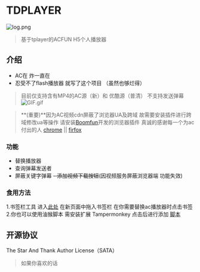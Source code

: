 # TDPLAYER
![log.png](https://ooo.0o0.ooo/2017/06/02/5930ca50f159c.png)
>基于tplayer的ACFUN H5个人播放器

## 介绍
- AC在 炸一直在
- 忍受不了flash播放器 就写了这个项目 （虽然也够烂得）
> 目前仅支持含有MP4的AC源（新）和 优酷源（普清） 不支持发送弹幕
![GIF.gif](https://ooo.0o0.ooo/2017/06/02/5930db2918fcf.gif)


>**(重要)**因为AC视频cdn屏蔽了浏览器UA及跨域 故需要安装插件进行跨域修改ua等操作 请安装[Boomfun](https://boomfun.work "Boomfun")开发的浏览器插件   真诚的感谢每一个为ac付出的人
 [chrome](http://static.boomfun.work/acplayer/ext_chrome.crx) || [firfox](http://static.boomfun.work/acplayer/ext_firefox.xpi)

### 功能
- 替换播放器
- 查询弹幕发送者
- 屏蔽关键字弹幕
~~- 添加视频下载按钮~~(因视频服务屏蔽浏览器端 功能失效)
### 食用方法
1.书签栏工具  进入[此处](https://t5.haotown.cn/td/) 在新页面中拖入书签栏  在你需要替换ac播放器时点击书签
2.你也可以使用油猴脚本  需安装扩展 Tampermonkey    点击后进行添加 [脚本](https://t5.haotown.cn/td/monkey.user.js)

## 开源协议

The Star And Thank Author License（SATA）
> 如果你喜欢的话
